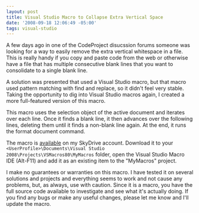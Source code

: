 ```yaml
---
layout: post
title: Visual Studio Macro to Collapse Extra Vertical Space
date: '2008-09-18 12:06:49 -05:00'
tags: visual-studio
---
```


A few days ago in one of the CodeProject disucssion forums someone was looking for a way to easily remove the extra vertical whitespace in a file. This is really handy if you copy and paste code from the web or otherwise have a file that has multiple consecutive blank lines that you want to consolidate to a single blank line.

A solution was presented that used a Visual Studio macro, but that macro used pattern matching with find and replace, so it didn't feel very stable. Taking the opportunity to dig into Visual Studio macros again, I created a more full-featured version of this macro.

This macro uses the selection object of the active document and iterates over each line. Once it finds a blank line, it then advances over the following lines, deleting them until it finds a non-blank line again. At the end, it runs the format document command.

The macro is [available](http://cid-93d618d639ec9651.skydrive.live.com/self.aspx/Public/Visual%20Studio%202008%20Macros/FormattingUtilities.vb) on my SkyDrive account. Download it to your `<UserProfile>\Documents\Visual Studio 2008\Projects\VSMacros80\MyMacros` folder, open the Visual Studio Macro IDE (Alt-F11) and add it as an existing item to the "MyMacros" project.

I make no guarantees or warranties on this macro. I have tested it on several solutions and projects and everything seems to work and not cause any problems, but, as always, use with caution. Since it is a macro, you have the full source code available to investigate and see what it's actually doing. If you find any bugs or make any useful changes, please let me know and I'll update the macro.

